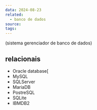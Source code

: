 ```yaml
---
data: 2024-08-23
related:
  - banco de dados
source: 
tags:
---
```

(sistema gerenciador de banco de dados)
## relacionais

- Oracle database[
- MySQL
- SQLServer
- MariaDB
- PostreSQL
- SQLite
- IBMDB2